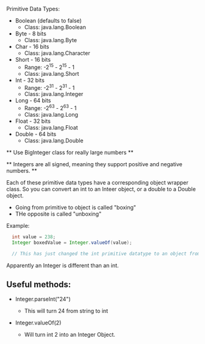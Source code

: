 Primitive Data Types:

* Boolean (defaults to false)     
  * Class: java.lang.Boolean
* Byte - 8 bits
  * Class: java.lang.Byte
* Char - 16 bits
  * Class: java.lang.Character
* Short - 16 bits
  * Range: -2<sup>15</sup> - 2<sup>15</sup> - 1
  * Class: java.lang.Short
* Int - 32 bits
  * Range: -2<sup>31</sup> - 2<sup>31</sup> - 1
  * Class: java.lang.Integer
* Long - 64 bits
  * Range: -2<sup>63</sup> - 2<sup>63</sup> - 1
  * Class: java.lang.Long
* Float - 32 bits
  * Class: java.lang.Float
* Double - 64 bits
  * Class: java.lang.Double

** Use BigInteger class for really large numbers **

** Integers are all signed, meaning they support positive and negative numbers. **

Each of these primitive data types have a corresponding object wrapper class. So you can convert an int to an Inteer object, or a double to a Double object. 
  * Going from primitive to object is called "boxing"
  * THe opposite is called "unboxing"

Example:
```java
  int value = 238;
  Integer boxedValue = Integer.valueOf(value);

  // This has just changed the int primitive datatype to an object from the Integer class. Now it can be stored in an ArrayList, which can only store objects.
```

Apparently an Integer is different than an int. 


## Useful methods:
- Integer.parseInt("24") 
  * This will turn 24 from string to int

- Integer.valueOf(2) 
  * Will turn int 2 into an Integer Object.